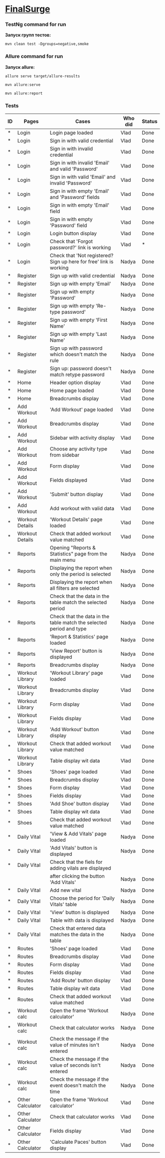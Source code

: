 # [FinalSurge](https://log.finalsurge.com/)

### TestNg command for run
**Запуск групп тестов:**
```
mvn clean test -Dgroups=negative,smoke
```

### Allure command for run
**Запуск allure:**
```
allure serve target/allure-results
```
```
mvn allure:serve
```
```
mvn allure:report
```

### Tests

| ID  | Pages            | Cases                                                               | Who did | Status | 
|-----|------------------|---------------------------------------------------------------------|---------|--------|
| *   | Login            | Login page loaded                                                   | Vlad    | Done   |
| *   | Login            | Sign in with valid credential                                       | Vlad    | Done   |
| *   | Login            | Sign in with invalid credential                                     | Vlad    | Done   |
| *   | Login            | Sign in with invalid 'Email' and valid 'Password'                   | Vlad    | Done   |
| *   | Login            | Sign in with valid 'Email' and invalid 'Password'                   | Vlad    | Done   |
| *   | Login            | Sign in with empty 'Email' and 'Password' fields                    | Vlad    | Done   |
| *   | Login            | Sign in with empty 'Email' field                                    | Vlad    | Done   |
| *   | Login            | Sign in with empty 'Password' field                                 | Vlad    | Done   |
| *   | Login            | Login button display                                                | Vlad    | Done   |
| *   | Login            | Check that 'Forgot password?' link is working                       | Vlad    | *      |
| *   | Login            | Check that 'Not registered? Sign up here for free' link is working  | Nadya   | Done   |
| *   | Register         | Sign up with valid credential                                       | Nadya   | Done   |
| *   | Register         | Sign up with empty 'Email'                                          | Nadya   | Done   |
| *   | Register         | Sign up with empty 'Password'                                       | Nadya   | Done   |
| *   | Register         | Sign up with empty 'Re-type password'                               | Nadya   | Done   |
| *   | Register         | Sign up with empty 'First Name'                                     | Nadya   | Done   |
| *   | Register         | Sign up with empty 'Last Name'                                      | Nadya   | Done   |
| *   | Register         | Sign up with password which doesn't match the rule                  | Nadya   | Done   |
| *   | Register         | Sign up: password doesn't match retype password                     | Nadya   | Done   |
| *   | Home             | Header option display                                               | Vlad    | Done   |
| *   | Home             | Home page loaded                                                    | Vlad    | Done   |
| *   | Home             | Breadcrumbs display                                                 | Vlad    | Done   |
| *   | Add Workout      | 'Add Workout' page loaded                                           | Vlad    | Done   |
| *   | Add Workout      | Breadcrumbs display                                                 | Vlad    | Done   |
| *   | Add Workout      | Sidebar with activity display                                       | Vlad    | Done   |
| *   | Add Workout      | Choose any activity type from sidebar                               | Vlad    | Done   |
| *   | Add Workout      | Form display                                                        | Vlad    | Done   |
| *   | Add Workout      | Fields displayed                                                    | Vlad    | Done   |
| *   | Add Workout      | 'Submit' button display                                             | Vlad    | Done   |
| *   | Add Workout      | Add workout with valid data                                         | Vlad    | Done   |
| *   | Workout Details  | 'Workout Details' page loaded                                       | Vlad    | Done   |
| *   | Workout Details  | Check that added workout value matched                              | Vlad    | Done   |
| *   | Reports          | Opening "Reports & Statistics" page from the main menu              | Nadya   | Done   |
| *   | Reports          | Displaying the report when only the period is selected              | Nadya   | Done   |
| *   | Reports          | Displaying the report when all filters are selected                 | Nadya   | Done   |
| *   | Reports          | Check that the data in the table match the selected period          | Nadya   | Done   |
| *   | Reports          | Check that the data in the table match the selected period and type | Nadya   | Done   |
| *   | Reports          | 'Report & Statistics' page loaded                                   | Nadya   | Done   |
| *   | Reports          | 'View Report' button is displayed                                   | Nadya   | Done   |
| *   | Reports          | Breadcrumbs display                                                 | Nadya   | Done   |
| *   | Workout Library  | 'Workout Library' page loaded                                       | Vlad    | Done   |
| *   | Workout Library  | Breadcrumbs display                                                 | Vlad    | Done   |
| *   | Workout Library  | Form display                                                        | Vlad    | Done   |
| *   | Workout Library  | Fields display                                                      | Vlad    | Done   |
| *   | Workout Library  | 'Add Workout' button display                                        | Vlad    | Done   |
| *   | Workout Library  | Check that added workout value matched                              | Vlad    | Done   |
| *   | Workout Library  | Table display wit data                                              | Vlad    | Done   |
| *   | Shoes            | 'Shoes' page loaded                                                 | Vlad    | Done   |
| *   | Shoes            | Breadcrumbs display                                                 | Vlad    | Done   |
| *   | Shoes            | Form display                                                        | Vlad    | Done   |
| *   | Shoes            | Fields display                                                      | Vlad    | Done   |
| *   | Shoes            | 'Add Shoe' button display                                           | Vlad    | Done   |
| *   | Shoes            | Table display wit data                                              | Vlad    | Done   |
| *   | Shoes            | Check that added workout value matched                              | Vlad    | Done   |
| *   | Daily Vital      | 'View & Add Vitals' page loaded                                     | Nadya   | Done   |
| *   | Daily Vital      | 'Add Vitals' button is displayed                                    | Nadya   | Done   |
| *   | Daily Vital      | Check that the fiels for adding vilals are displayed                
|     |                  | after clicking the button 'Add Vitals'                              | Nadya   | Done   |
| *   | Daily Vital      | Add new vital                                                       | Nadya   | Done   |
| *   | Daily Vital      | Choose the period for 'Daily Vitals' table                          | Nadya   | Done   |
| *   | Daily Vital      | 'View' button is displayed                                          | Nadya   | Done   |
| *   | Daily Vital      | Table with data is displayed                                        | Nadya   | Done   |
| *   | Daily Vital      | Check that entered data matches the data in the table               | Nadya   | Done   |
| *   | Routes           | 'Shoes' page loaded                                                 | Vlad    | Done   |
| *   | Routes           | Breadcrumbs display                                                 | Vlad    | Done   |
| *   | Routes           | Form display                                                        | Vlad    | Done   |
| *   | Routes           | Fields display                                                      | Vlad    | Done   |
| *   | Routes           | 'Add Route' button display                                          | Vlad    | Done   |
| *   | Routes           | Table display wit data                                              | Vlad    | Done   |
| *   | Routes           | Check that added workout value matched                              | Vlad    | Done   |
| *   | Workout calc     | Open the frame 'Workout calculator'                                 | Nadya   | Done   |
| *   | Workout calc     | Check that calculator works                                         | Nadya   | Done   |
| *   | Workout calc     | Check the message if the value of minutes isn't entered             | Nadya   | Done   |
| *   | Workout calc     | Check the message if the value of seconds isn't entered             | Nadya   | Done   |
| *   | Workout calc     | Check the message if the event doesn't match the time               | Nadya   | Done   |
| *   | Other Calculator | Open the frame 'Workout calculator'                                 | Vlad    | Done   |
| *   | Other Calculator | Check that calculator works                                         | Vlad    | Done   |
| *   | Other Calculator | Fields display                                                      | Vlad    | Done   |
| *   | Other Calculator | 'Calculate Paces' button display                                    | Vlad    | Done   |





